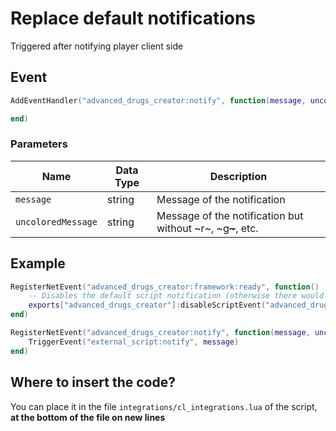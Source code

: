 # Replace default notifications

Triggered after notifying player client side

## Event

```lua
AddEventHandler("advanced_drugs_creator:notify", function(message, uncoloredMessage)

end)
```

### Parameters

| Name               | Data Type | Description                                                    |
| ------------------ | --------- | -------------------------------------------------------------- |
| `message`          | string    | Message of the notification                                    |
| `uncoloredMessage` | string    | Message of the notification but without \~r\~, \~g~~\~~~, etc. |

## Example

```lua
RegisterNetEvent("advanced_drugs_creator:framework:ready", function() 
    -- Disables the default script notification (otherwise there would be 2 notifications)
    exports["advanced_drugs_creator"]:disableScriptEvent("advanced_drugs_creator:notify")
end)

RegisterNetEvent("advanced_drugs_creator:notify", function(message, uncoloredMessage)
    TriggerEvent("external_script:notify", message)
end)
```

## Where to insert the code?

You can place it in the file `integrations/cl_integrations.lua` of the script, **at the bottom of the file on new lines**
